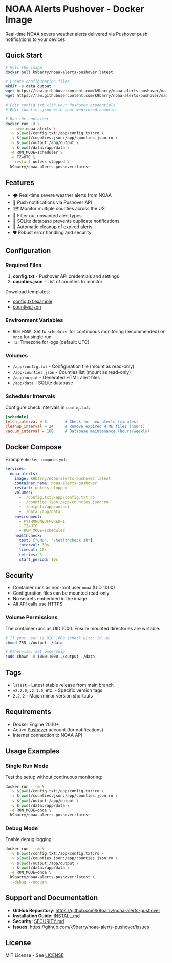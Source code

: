 # NOAA Alerts Pushover - Docker Image

Real-time NOAA severe weather alerts delivered via Pushover push notifications to your devices.

## Quick Start

```bash
# Pull the image
docker pull k9barry/noaa-alerts-pushover:latest

# Create configuration files
mkdir -p data output
wget https://raw.githubusercontent.com/k9barry/noaa-alerts-pushover/main/config.txt.example -O config.txt
wget https://raw.githubusercontent.com/k9barry/noaa-alerts-pushover/main/counties.json

# Edit config.txt with your Pushover credentials
# Edit counties.json with your monitored counties

# Run the container
docker run -d \
  --name noaa-alerts \
  -v $(pwd)/config.txt:/app/config.txt:ro \
  -v $(pwd)/counties.json:/app/counties.json:ro \
  -v $(pwd)/output:/app/output \
  -v $(pwd)/data:/app/data \
  -e RUN_MODE=scheduler \
  -e TZ=UTC \
  --restart unless-stopped \
  k9barry/noaa-alerts-pushover:latest
```

## Features

- 🌪️ Real-time severe weather alerts from NOAA
- 📱 Push notifications via Pushover API
- 🗺️ Monitor multiple counties across the US
- 🔕 Filter out unwanted alert types
- 💾 SQLite database prevents duplicate notifications
- 🔄 Automatic cleanup of expired alerts
- 🛡️ Robust error handling and security

## Configuration

### Required Files

1. **config.txt** - Pushover API credentials and settings
2. **counties.json** - List of counties to monitor

Download templates:
- [config.txt.example](https://raw.githubusercontent.com/k9barry/noaa-alerts-pushover/main/config.txt.example)
- [counties.json](https://raw.githubusercontent.com/k9barry/noaa-alerts-pushover/main/counties.json)

### Environment Variables

- `RUN_MODE`: Set to `scheduler` for continuous monitoring (recommended) or `once` for single run
- `TZ`: Timezone for logs (default: UTC)

### Volumes

- `/app/config.txt` - Configuration file (mount as read-only)
- `/app/counties.json` - Counties list (mount as read-only)
- `/app/output` - Generated HTML alert files
- `/app/data` - SQLite database

### Scheduler Intervals

Configure check intervals in `config.txt`:

```ini
[schedule]
fetch_interval = 5        # Check for new alerts (minutes)
cleanup_interval = 24     # Remove expired HTML files (hours)
vacuum_interval = 168     # Database maintenance (hours/weekly)
```

## Docker Compose

Example `docker-compose.yml`:

```yaml
services:
  noaa-alerts:
    image: k9barry/noaa-alerts-pushover:latest
    container_name: noaa-alerts-pushover
    restart: unless-stopped
    volumes:
      - ./config.txt:/app/config.txt:ro
      - ./counties.json:/app/counties.json:ro
      - ./output:/app/output
      - ./data:/app/data
    environment:
      - PYTHONUNBUFFERED=1
      - TZ=UTC
      - RUN_MODE=scheduler
    healthcheck:
      test: ["CMD", "/healthcheck.sh"]
      interval: 30s
      timeout: 10s
      retries: 3
      start_period: 10s
```

## Security

- Container runs as non-root user `noaa` (UID 1000)
- Configuration files can be mounted read-only
- No secrets embedded in the image
- All API calls use HTTPS

### Volume Permissions

The container runs as UID 1000. Ensure mounted directories are writable:

```bash
# If your user is UID 1000 (check with: id -u)
chmod 755 ./output ./data

# Otherwise, set ownership
sudo chown -R 1000:1000 ./output ./data
```

## Tags

- `latest` - Latest stable release from main branch
- `v2.2.0`, `v2.1.0`, etc. - Specific version tags
- `2.2`, `2` - Major/minor version shortcuts

## Requirements

- Docker Engine 20.10+
- Active [Pushover](https://pushover.net) account (for notifications)
- Internet connection to NOAA API

## Usage Examples

### Single Run Mode

Test the setup without continuous monitoring:

```bash
docker run --rm \
  -v $(pwd)/config.txt:/app/config.txt:ro \
  -v $(pwd)/counties.json:/app/counties.json:ro \
  -v $(pwd)/output:/app/output \
  -v $(pwd)/data:/app/data \
  -e RUN_MODE=once \
  k9barry/noaa-alerts-pushover:latest
```

### Debug Mode

Enable debug logging:

```bash
docker run --rm \
  -v $(pwd)/config.txt:/app/config.txt:ro \
  -v $(pwd)/counties.json:/app/counties.json:ro \
  -v $(pwd)/output:/app/output \
  -v $(pwd)/data:/app/data \
  -e RUN_MODE=once \
  k9barry/noaa-alerts-pushover:latest \
  --debug --nopush
```

## Support and Documentation

- **GitHub Repository**: https://github.com/k9barry/noaa-alerts-pushover
- **Installation Guide**: [INSTALL.md](https://github.com/k9barry/noaa-alerts-pushover/blob/main/INSTALL.md)
- **Security**: [SECURITY.md](https://github.com/k9barry/noaa-alerts-pushover/blob/main/SECURITY.md)
- **Issues**: https://github.com/k9barry/noaa-alerts-pushover/issues

## License

MIT License - See [LICENSE](https://github.com/k9barry/noaa-alerts-pushover/blob/main/LICENSE)
